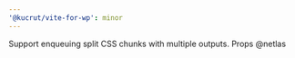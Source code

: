 ```yaml
---
'@kucrut/vite-for-wp': minor
---
```


Support enqueuing split CSS chunks with multiple outputs. Props @netlas
